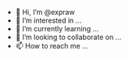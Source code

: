 - 👋 Hi, I’m @expraw
- 👀 I’m interested in ...
- 🌱 I’m currently learning ...
- 💞️ I’m looking to collaborate on ...
- 📫 How to reach me ...

<!---
expraw/expraw is a ✨ special ✨ repository because its `README.md` (this file) appears on your GitHub profile.
You can click the Preview link to take a look at your changes.
--->
